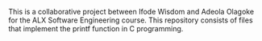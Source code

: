 This is a collaborative project between Ifode Wisdom and Adeola Olagoke for the ALX Software Engineering course.
This repository consists of files that implement the printf function in C programming.
